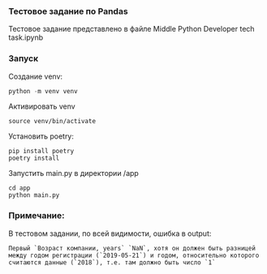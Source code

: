 ### Тестовое задание по Pandas
Тестовое задание представлено в файле Middle Python Developer tech task.ipynb

### Запуск
Создание venv: 
```python
python -m venv venv
```
Активировать venv
```shell
source venv/bin/activate
```
Установить poetry:
```
pip install poetry
poetry install
```
Запустить main.py в директории /app
```shell
cd app
python main.py
```

### Примечание:
В тестовом задании, по всей видимости, ошибка в output:
```
Первый `Возраст компании, years` `NaN`, хотя он должен быть разницей между годом регистрации (`2019-05-21`) и годом, относительно которого считаются данные (`2018`), т.е. там должно быть число `1`
```